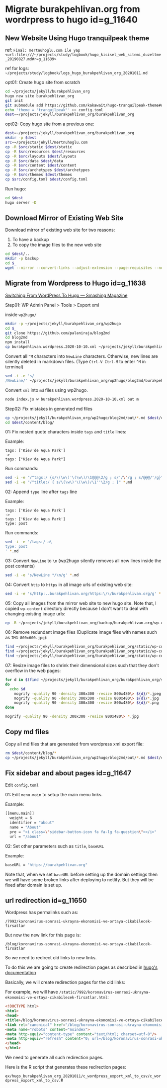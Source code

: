 # Migrate burakpehlivan.org from wordrpress to hugo id=g_11640

## New Website Using Hugo tranquilpeak theme 

ref: `Final: mertnuhoglu.com ile yap <url:file:///~/projects/study/logbook/hugo_kisisel_web_sitemi_duzeltme_20190827.md#r=g_11639>`

ref for logs: `~/projects/study/logbook/logs_hugo_burakpehlivan_org_20201011.md`

opt01: Create hugo site from scratch

``` bash
cd ~/projects/jekyll/burakpehlivan_org
hugo new site burakpehlivan_org
git init
git submodule add https://github.com/kakawait/hugo-tranquilpeak-theme#quick-start themes/tranquilpeak
echo 'theme = "tranquilpeak"' >> config.toml
dest=~/projects/jekyll/burakpehlivan_org/burakpehlivan_org
``` 

opt02: Copy hugo site from a previous one:

``` bash
dest=~/projects/jekyll/burakpehlivan_org/burakpehlivan_org
mkdir -p $dest
src=~/projects/jekyll/mertnuhoglu.com
cp -R $src/static $dest/static
cp -R $src/resources $dest/resources
cp -R $src/layouts $dest/layouts
cp -R $src/data $dest/data
cp -R $src/content $dest/content
cp -R $src/archetypes $dest/archetypes
cp -R $src/themes $dest/themes
cp $src/config.toml $dest/config.toml
``` 

Run hugo:

```bash
cd $dest
hugo server -D
```

## Download Mirror of Existing Web Site

Download mirror of existing web site for two reasons:

1. To have a backup 
2. To copy the image files to the new web site

```bash
cd $dest/..
mkdir -p backup
cd $_
wget --mirror --convert-links --adjust-extension --page-requisites --no-parent --no-check-certificate http://burakpehlivan.org
```

## Migrate from Wordpress to Hugo id=g_11638

[Switching From WordPress To Hugo — Smashing Magazine](https://www.smashingmagazine.com/2019/05/switch-wordpress-hugo/)

Step01: WP Admin Panel > Tools > Export xml

inside `wp2hugo/` 

```bash
mkdir -p ~/projects/jekyll/burakpehlivan_org/wp2hugo
cd $_
git clone https://github.com/palaniraja/blog2md
cd blog2md
npm install
cp burakpehlivan.wordpress.2020-10-10.xml ~/projects/jekyll/burakpehlivan_org/wp2hugo/blog2md

```

Convert all `^M` characters into `NewLine` characters. Otherwise, new lines are silently deleted in markdown files. (Type `Ctrl-V Ctrl-M` to enter `^M` in terminal)

```bash
sed -i -e 's//NewLine/' ~/projects/jekyll/burakpehlivan_org/wp2hugo/blog2md/burakpehlivan.wordpress.2020-10-10.xml
```

Convert `xml` into `md` files using wp2hugo.

```bash
node index.js w burakpehlivan.wordpress.2020-10-10.xml out m
```

Step02: Fix mistakes in generated md files

```bash
cp ~/projects/jekyll/burakpehlivan_org/wp2hugo/blog2md/out/*.md $dest/content/blog/
cd $dest/content/blog/
```

01: Fix nested quote characters inside `tags` and `title` lines: 

Example: 

```
tags: ['Kiev'de Aqua Park']
->
tags: ["Kiev'de Aqua Park"]
```

Run commands:

```bash
sed -i -e "/^tags:/ {s/\(\w\)'\(\w\)/\1@@@\2/g ; s/'/\"/g ; s/@@@/'/g}" *.md
sed -i -e "/^title:/ { s/\(\w\)'\(\w\)/\1''\2/g ; }" *.md
```

02: Append `type` line after `tags` line

Example:

```
tags: ['Kiev'de Aqua Park']
->
tags: ['Kiev'de Aqua Park']
type: post
```

Run commands:

```bash
sed -i -e '/tags:/ a\
type: post
' *.md
```

03: Convert `NewLine` to `\n` (wp2hugo silently removes all new lines inside the post contents)

```bash
sed -i -e 's/NewLine */\n/g' *.md
```

04: Convert `http` to `https` in all image urls of existing web site:

```bash
sed -i -e 's/http:..burakpehlivan.org/https:\/\/burakpehlivan.org/g' *.md
```

05: Copy all images from the mirror web site to new hugo site. Note that, I copied `wp-content` directory directly because I don't want to deal with changing existing image urls:

```bash
cp -R ~/projects/jekyll/burakpehlivan_org/backup/burakpehlivan.org/wp-content/uploads/ ~/projects/jekyll/burakpehlivan_org/burakpehlivan_org/static/wp-content/
```

06: Remove redundant image files (Duplicate image files with names such as `IMG-800x600.jpg`):

```bash
find ~/projects/jekyll/burakpehlivan_org/burakpehlivan_org/static/wp-content/uploads/ -regextype posix-extended -regex '.*-[0-9][0-9]+x[0-9][0-9]+.jpg' -delete
find ~/projects/jekyll/burakpehlivan_org/burakpehlivan_org/static/wp-content/uploads/ -regextype posix-extended -regex '.*-[0-9][0-9]+x[0-9][0-9]+.jpeg' -delete
find ~/projects/jekyll/burakpehlivan_org/burakpehlivan_org/static/wp-content/uploads/ -regextype posix-extended -regex '.*-[0-9][0-9]+x[0-9][0-9]+.png' -delete
```

07: Resize image files to shrink their dimensional sizes such that they don't overflow in the web pages:

```bash
for d in $(find ~/projects/jekyll/burakpehlivan_org/burakpehlivan_org/static/wp-content/uploads/ -maxdepth 5 -type d)
do
  echo $d
	mogrify -quality 90 -density 300x300 -resize 800x480\> ${d}/*.jpeg
	mogrify -quality 90 -density 300x300 -resize 800x480\> ${d}/*.jpg
	mogrify -quality 90 -density 300x300 -resize 800x480\> ${d}/*.png
done 
```

```bash
mogrify -quality 90 -density 300x300 -resize 800x480\> *.jpg
```

## Copy md files

Copy all md files that are generated from wordpress xml export file:

```bash
rm $dest/content/blog/*
cp ~/projects/jekyll/burakpehlivan_org/wp2hugo/blog2md/out/*.md $dest/content/blog/
```

## Fix sidebar and about pages id=g_11647

Edit `config.toml`

01: Edit `menu.main` to setup the main menu links.

Example:

```bash
[[menu.main]]
  weight = 6
  identifier = "about"
  name = "About"
  pre = "<i class=\"sidebar-button-icon fa fa-lg fa-question\"></i>"
  url = "/about"
```

02: Set other parameters such as `title`, `baseURL`

Example:

```bash
baseURL = "https://burakpehlivan.org"
```

Note that, when we set `baseURL` before setting up the domain settings then we will have some broken links after deploying to netlify. But they will be fixed after domain is set up.

## url redirection id=g_11650

Wordpress has permalinks such as: 

`/7992/koronavirus-sonrasi-ukrayna-ekonomisi-ve-ortaya-cikabilecek-firsatlar`

But now the new link for this page is:

`/blog/koronavirus-sonrasi-ukrayna-ekonomisi-ve-ortaya-cikabilecek-firsatlar`

So we need to redirect old links to new links.

To do this we are going to create redirection pages as described in [hugo's documentation](https://gohugo.io/content-management/urls/#how-hugo-aliases-work)

Basically, we will create redirection pages for the old links:

For example, we will have `/static/7992/koronavirus-sonrasi-ukrayna-ekonomisi-ve-ortaya-cikabilecek-firsatlar.html`:

```html
<!DOCTYPE html>
<html>
<head>
<title>/blog/koronavirus-sonrasi-ukrayna-ekonomisi-ve-ortaya-cikabilecek-firsatlar</title>
<link rel="canonical" href="/blog/koronavirus-sonrasi-ukrayna-ekonomisi-ve-ortaya-cikabilecek-firsatlar"/>
<meta name="robots" content="noindex">
<meta http-equiv="content-type" content="text/html; charset=utf-8"/>
<meta http-equiv="refresh" content="0; url=/blog/koronavirus-sonrasi-ukrayna-ekonomisi-ve-ortaya-cikabilecek-firsatlar"/>
</head>
</html>
```

We need to generate all such redirection pages. 

Here is the R script that generates these redirection pages:

`ex/hugo_burakpehlivan_org_20201011/c_wordpress_export_xml_to_csv/c_wordpress_export_xml_to_csv.R`
